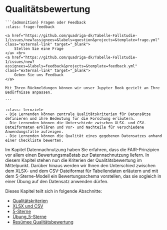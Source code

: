 # Qualitätsbewertung

````{margin}
```{admonition} Fragen oder Feedback 
:class: frage-feedback

<a href="https://github.com/quadriga-dk/Tabelle-Fallstudie-1/issues/new?assignees=&labels=question&projects=&template=frage.yml" class="external-link" target="_blank">
    Stellen Sie eine Frage
</a> <br>
<a href="https://github.com/quadriga-dk/Tabelle-Fallstudie-1/issues/new?assignees=&labels=feedback&projects=&template=feedback.yml" class="external-link" target="_blank">
    Geben Sie uns Feedback
</a>

Mit Ihren Rückmeldungen können wir unser Jupyter Book gezielt an Ihre Bedürfnisse anpassen.

```
````

```{admonition} Lernziel: Sicherstellen der Qualität von Datensätzen
:class: lernziele
- Die Lernenden können zentrale Qualitätskriterien für Datensätze definieren und ihre Bedeutung für die Forschung erläutern.
- Die Lernenden können die Unterschiede zwischen XLSX- und CSV-Dateiformaten erklären und Vor- und Nachteile für verschiedene Anwendungsfälle aufzeigen.
- Die Lernenden können die Qualität eines gegebenen Datensatzes anhand einer Checkliste bewerten.
``` 

Im Kapitel Datennachnutzung haben Sie erfahren, dass die FAIR-Prinzipien vor allem einen Bewertungsmaßstab zur Datennachnutzung liefern. In diesem Kapitel stehen nun die Kriterien der Qualitätsbewertung im Mittelpunkt. Darüber hinaus werden wir Ihnen den Unterschied zwischen dem XLSX- und dem CSV-Dateiformat für Tabellendaten erläutern und mit dem 5-Sterne-Modell ein Bewertungsschema vorstellen, das sie sogleich in einer Übung auf den Datensatz anwenden dürfen.  

Dieses Kapitel teilt sich in folgende Abschnitte: 

- [Qualitätskriterien](/Markdown/4_1_Qualitätskriterien.md)
- [XLSX und CSV](/Markdown/4_2_XLSXundCSV.md)
- [5-Sterne](/Markdown/4_3_5-Sterne.md)
- [Übung_5-Sterne](/Markdown/4_4_Übung_5-Sterne.md)
- [Resümee Qualitätsbewertung](/Markdown/4_5_Resümee_Qualität.md)
